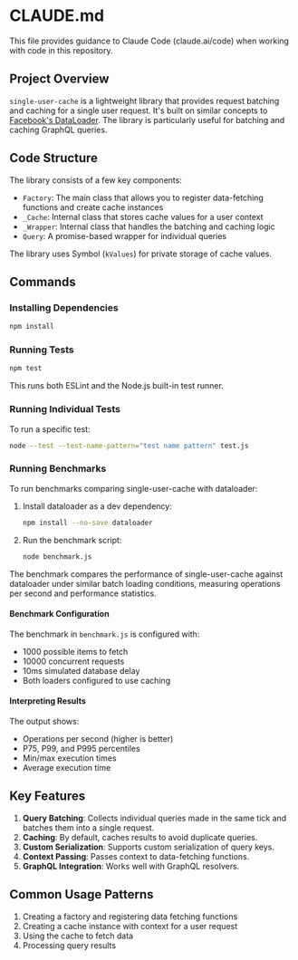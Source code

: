 # CLAUDE.md

This file provides guidance to Claude Code (claude.ai/code) when working with code in this repository.

## Project Overview

`single-user-cache` is a lightweight library that provides request batching and caching for a single user request. It's built on similar concepts to [Facebook's DataLoader](https://github.com/facebook/dataloader). The library is particularly useful for batching and caching GraphQL queries.

## Code Structure

The library consists of a few key components:

- `Factory`: The main class that allows you to register data-fetching functions and create cache instances
- `_Cache`: Internal class that stores cache values for a user context
- `_Wrapper`: Internal class that handles the batching and caching logic
- `Query`: A promise-based wrapper for individual queries

The library uses Symbol (`kValues`) for private storage of cache values.

## Commands

### Installing Dependencies

```bash
npm install
```

### Running Tests

```bash
npm test
```

This runs both ESLint and the Node.js built-in test runner.

### Running Individual Tests

To run a specific test:

```bash
node --test --test-name-pattern="test name pattern" test.js
```

### Running Benchmarks

To run benchmarks comparing single-user-cache with dataloader:

1. Install dataloader as a dev dependency:
   ```bash
   npm install --no-save dataloader
   ```

2. Run the benchmark script:
   ```bash
   node benchmark.js
   ```

The benchmark compares the performance of single-user-cache against dataloader under similar batch loading conditions, measuring operations per second and performance statistics.

#### Benchmark Configuration

The benchmark in `benchmark.js` is configured with:
- 1000 possible items to fetch
- 10000 concurrent requests
- 10ms simulated database delay
- Both loaders configured to use caching

#### Interpreting Results

The output shows:
- Operations per second (higher is better)
- P75, P99, and P995 percentiles 
- Min/max execution times
- Average execution time

## Key Features

1. **Query Batching**: Collects individual queries made in the same tick and batches them into a single request.
2. **Caching**: By default, caches results to avoid duplicate queries.
3. **Custom Serialization**: Supports custom serialization of query keys.
4. **Context Passing**: Passes context to data-fetching functions.
5. **GraphQL Integration**: Works well with GraphQL resolvers.

## Common Usage Patterns

1. Creating a factory and registering data fetching functions
2. Creating a cache instance with context for a user request
3. Using the cache to fetch data 
4. Processing query results